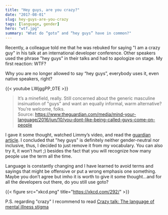 ```yaml
---
title: "Hey guys, are you crazy?"
date: "2017-08-01"
slug: hey-guys-are-you-crazy
tags: [language, gender]
hero: "wtf.jpg"
summary: "What do “goto” and “hey guys” have in common?"
---
```


Recently, a colleague told me that he was rebuked for saying "I am a crazy guy" in his talk at an international developer conference. Other speakers used the phrase "hey guys" in their talks and had to apologize on stage. My first reaction: WTF?

Why you are no longer allowed to say “hey guys”, everybody uses it, even native speakers, right?

{{< youtube LWjggPP_0TE >}}

> It’s a minefield, really. Still concerned about the generic masculine insinuation of "guys" and want an equally informal, warm alternative? You’re welcome, folks.  
Source: https://www.theguardian.com/media/mind-your-language/2016/jun/10/you-dont-like-being-called-guys-come-on-people


I gave it some thought, watched Limmy’s video, and read the [guardian article](https://www.theguardian.com/media/mind-your-language/2016/jun/10/you-dont-like-being-called-guys-come-on-people). I concluded that "hey guys" is definitely neither gender-neutral nor inclusive, thus, I decided to just remove it from my vocabulary. You can also try it, it won’t hurt ;) besides the fact that you will recognize how many people use the term all the time.


Language is constantly changing and I have learned to avoid terms and sayings that might be offensive or put a wrong emphasis one something. Maybe you don’t agree but imho it is worth to give it some thought...and for all the developers out there, do you still use goto?


{{< figure src="xkcd.png" title="https://xkcd.com/292/" >}}

P.S. regarding "crazy" I recommend to read [Crazy talk: The language of mental illness stigma](https://www.theguardian.com/science/brain-flapping/2012/sep/06/crazy-talk-language-mental-illness-stigma)